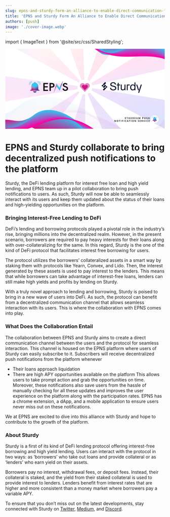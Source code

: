 ```yaml
---
slug: epns-and-sturdy-form-an-alliance-to-enable-direct-communication-for-users
title: 'EPNS and Sturdy Form An Alliance to Enable Direct Communication for Users'
authors: [push]
image: './cover-image.webp'
---
```

import { ImageText } from '@site/src/css/SharedStyling';

![Cover Image of EPNS and Sturdy Form An Alliance to Enable Direct Communication for Users](./cover-image.webp)

<!--customheaderpoint-->
# EPNS and Sturdy collaborate to bring decentralized push notifications to the platform

Sturdy, the DeFi lending platform for interest free loan and high yield lending, and EPNS team up in a pilot collaboration to bring push notifications to users. As such, Sturdy will now be able to seamlessly interact with its users and keep them updated about the status of their loans and high-yielding opportunities on the platform.

<!--truncate-->

### Bringing Interest-Free Lending to DeFi
DeFi’s lending and borrowing protocols played a pivotal role in the industry’s rise, bringing millions into the decentralized realm. However, in the present scenario, borrowers are required to pay heavy interests for their loans along with over-collateralizing for the same. In this regard, Sturdy is the one of the kind of DeFi protocol that facilitates interest free borrowing for users.

The protocol utilizes the borrowers’ collateralized assets in a smart way by staking them with protocols like Yearn, Convex, and Lido. Then, the interest generated by these assets is used to pay interest to the lenders. This means that while borrowers can take advantage of interest-free loans, lenders can still make high yields and profits by lending on Sturdy.

With a truly novel approach to lending and borrowing, Sturdy is poised to bring in a new wave of users into DeFi. As such, the protocol can benefit from a decentralized communication channel that allows seamless interaction with its users. This is where the collaboration with EPNS comes into play.

### What Does the Collaboration Entail
The collaboration between EPNS and Sturdy aims to create a direct communication channel between the users and the protocol for seamless interaction. This channel is housed on the EPNS platform where users of Sturdy can easily subscribe to it. Subscribers will receive decentralized push notifications from the platform whenever

- Their loans approach liquidation
- There are high APY opportunities available on the platform
This allows users to take prompt action and grab the opportunities on time. Moreover, these notifications also save users from the hassle of manually checking for all these updates and improves the user experience on the platform along with the participation rates. EPNS has a chrome extension, a dApp, and a mobile application to ensure users never miss out on these notifications.

We at EPNS are excited to dive into this alliance with Sturdy and hope to contribute to the growth of the platform.

### About Sturdy
Sturdy is a first of its kind of DeFi lending protocol offering interest-free borrowing and high yield lending. Users can interact with the protocol in two ways: as ‘borrowers’ who take out loans and provide collateral or as ‘lenders’ who earn yield on their assets.

Borrowers pay no interest, withdrawal fees, or deposit fees. Instead, their collateral is staked, and the yield from their staked collateral is used to provide interest to lenders. Lenders benefit from interest rates that are higher and more consistent than a money market where borrowers pay a variable APY.

To ensure that you don’t miss out on the latest developments, stay connected with Sturdy on [Twitter](https://twitter.com/SturdyFinance), [Medium](https://sturdyfinance.medium.com/), and [Discord](https://discord.gg/tRVHp6Vx5N).


